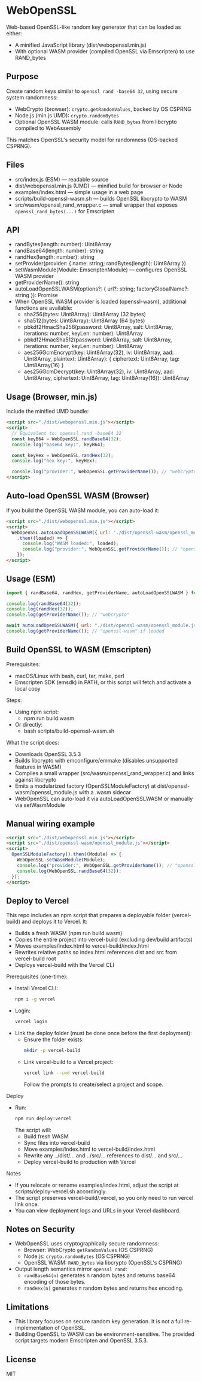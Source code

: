 WebOpenSSL
==========

Web-based OpenSSL-like random key generator that can be loaded as either:
- A minified JavaScript library (dist/webopenssl.min.js)
- With optional WASM provider (compiled OpenSSL via Emscripten) to use RAND_bytes

Purpose
-------
Create random keys similar to `openssl rand -base64 32`, using secure system randomness:
- WebCrypto (browser): `crypto.getRandomValues`, backed by OS CSPRNG
- Node.js (min.js UMD): `crypto.randomBytes`
- Optional OpenSSL WASM module: calls `RAND_bytes` from libcrypto compiled to WebAssembly

This matches OpenSSL's security model for randomness (OS-backed CSPRNG).

Files
-----
- src/index.js (ESM) — readable source
- dist/webopenssl.min.js (UMD) — minified build for browser or Node
- examples/index.html — simple usage in a web page
- scripts/build-openssl-wasm.sh — builds OpenSSL libcrypto to WASM
- src/wasm/openssl_rand_wrapper.c — small wrapper that exposes `openssl_rand_bytes(...)` for Emscripten

API
---
- randBytes(length: number): Uint8Array
- randBase64(length: number): string
- randHex(length: number): string
- setProvider(provider: { name: string; randBytes(length): Uint8Array })
- setWasmModule(Module: EmscriptenModule) — configures OpenSSL WASM provider
- getProviderName(): string
- autoLoadOpenSSLWASM(options?: { url?: string; factoryGlobalName?: string }): Promise<boolean>
- When OpenSSL WASM provider is loaded (openssl-wasm), additional functions are available:
  - sha256(bytes: Uint8Array): Uint8Array (32 bytes)
  - sha512(bytes: Uint8Array): Uint8Array (64 bytes)
  - pbkdf2HmacSha256(password: Uint8Array, salt: Uint8Array, iterations: number, keyLen: number): Uint8Array
  - pbkdf2HmacSha512(password: Uint8Array, salt: Uint8Array, iterations: number, keyLen: number): Uint8Array
  - aes256GcmEncrypt(key: Uint8Array(32), iv: Uint8Array, aad: Uint8Array, plaintext: Uint8Array): { ciphertext: Uint8Array, tag: Uint8Array(16) }
  - aes256GcmDecrypt(key: Uint8Array(32), iv: Uint8Array, aad: Uint8Array, ciphertext: Uint8Array, tag: Uint8Array(16)): Uint8Array

Usage (Browser, min.js)
-----------------------
Include the minified UMD bundle:

```html
<script src="./dist/webopenssl.min.js"></script>
<script>
  // Equivalent to: openssl rand -base64 32
  const keyB64 = WebOpenSSL.randBase64(32);
  console.log("base64 key:", keyB64);

  const keyHex = WebOpenSSL.randHex(32);
  console.log("hex key:", keyHex);

  console.log("provider:", WebOpenSSL.getProviderName()); // "webcrypto" (default) or "openssl-wasm" if configured
</script>
```

Auto-load OpenSSL WASM (Browser)
--------------------------------
If you build the OpenSSL WASM module, you can auto-load it:

```html
<script src="./dist/webopenssl.min.js"></script>
<script>
  WebOpenSSL.autoLoadOpenSSLWASM({ url: './dist/openssl-wasm/openssl_module.js' })
    .then((loaded) => {
      console.log("WASM loaded:", loaded);
      console.log("provider:", WebOpenSSL.getProviderName()); // "openssl-wasm" if loaded
    });
</script>
```

Usage (ESM)
-----------
```js
import { randBase64, randHex, getProviderName, autoLoadOpenSSLWASM } from "./src/index.js";

console.log(randBase64(32));
console.log(randHex(32));
console.log(getProviderName()); // "webcrypto"

await autoLoadOpenSSLWASM({ url: "./dist/openssl-wasm/openssl_module.js" });
console.log(getProviderName()); // "openssl-wasm" if loaded
```

Build OpenSSL to WASM (Emscripten)
----------------------------------
Prerequisites:
- macOS/Linux with bash, curl, tar, make, perl
- Emscripten SDK (emsdk) in PATH, or this script will fetch and activate a local copy

Steps:
- Using npm script:
  - npm run build:wasm
- Or directly:
  - bash scripts/build-openssl-wasm.sh

What the script does:
- Downloads OpenSSL 3.5.3
- Builds libcrypto with emconfigure/emmake (disables unsupported features in WASM)
- Compiles a small wrapper (src/wasm/openssl_rand_wrapper.c) and links against libcrypto
- Emits a modularized factory (OpenSSLModuleFactory) at dist/openssl-wasm/openssl_module.js with a .wasm sidecar
- WebOpenSSL can auto-load it via autoLoadOpenSSLWASM or manually via setWasmModule

Manual wiring example
---------------------
```html
<script src="./dist/webopenssl.min.js"></script>
<script src="./dist/openssl-wasm/openssl_module.js"></script>
<script>
  OpenSSLModuleFactory().then((Module) => {
    WebOpenSSL.setWasmModule(Module);
    console.log("provider:", WebOpenSSL.getProviderName()); // "openssl-wasm"
    console.log(WebOpenSSL.randBase64(32));
  });
</script>
```

Deploy to Vercel
----------------
This repo includes an npm script that prepares a deployable folder (vercel-build) and deploys it to Vercel. It:
- Builds a fresh WASM (npm run build:wasm)
- Copies the entire project into vercel-build (excluding dev/build artifacts)
- Moves examples/index.html to vercel-build/index.html
- Rewrites relative paths so index.html references dist and src from vercel-build root
- Deploys vercel-build with the Vercel CLI

Prerequisites (one-time):
- Install Vercel CLI:
  ```bash
  npm i -g vercel
  ```
- Login:
  ```bash
  vercel login
  ```
- Link the deploy folder (must be done once before the first deployment):
  - Ensure the folder exists:
    ```bash
    mkdir -p vercel-build
    ```
  - Link vercel-build to a Vercel project:
    ```bash
    vercel link --cwd vercel-build
    ```
    Follow the prompts to create/select a project and scope.

Deploy
- Run:
  ```bash
  npm run deploy:vercel
  ```
  The script will:
  - Build fresh WASM
  - Sync files into vercel-build
  - Move examples/index.html to vercel-build/index.html
  - Rewrite any ../dist/... and ../src/... references to dist/... and src/...
  - Deploy vercel-build to production with Vercel

Notes
- If you relocate or rename examples/index.html, adjust the script at scripts/deploy-vercel.sh accordingly.
- The script preserves vercel-build/.vercel, so you only need to run vercel link once.
- You can view deployment logs and URLs in your Vercel dashboard.

Notes on Security
-----------------
- WebOpenSSL uses cryptographically secure randomness:
  - Browser: WebCrypto `getRandomValues` (OS CSPRNG)
  - Node.js: `crypto.randomBytes` (OS CSPRNG)
  - OpenSSL WASM: `RAND_bytes` via libcrypto (OpenSSL's CSPRNG)
- Output length semantics mirror `openssl rand`:
  - `randBase64(n)` generates n random bytes and returns base64 encoding of those bytes.
  - `randHex(n)` generates n random bytes and returns hex encoding.

Limitations
-----------
- This library focuses on secure random key generation. It is not a full re-implementation of OpenSSL.
- Building OpenSSL to WASM can be environment-sensitive. The provided script targets modern Emscripten and OpenSSL 3.5.3.

License
-------
MIT
